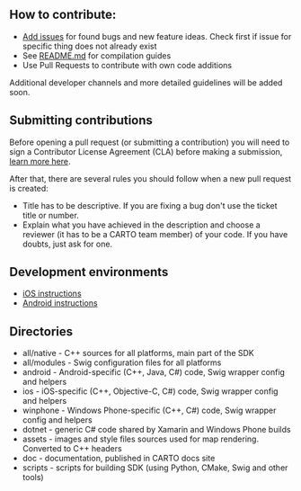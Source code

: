 ## How to contribute:

* [Add issues](https://github.com/CartoDB/mobile-sdk/issues) for found bugs and new feature ideas. Check first if issue for specific thing does not already exist
* See [README.md](https://github.com/CartoDB/mobile-sdk/README.md) for compilation guides
* Use Pull Requests to contribute with own code additions

Additional developer channels and more detailed guidelines will be added soon.

## Submitting contributions

Before opening a pull request (or submitting a contribution) you will need to sign a Contributor License Agreement (CLA) before making a submission, [learn more here](https://carto.com/contributing).

After that, there are several rules you should follow when a new pull request is created:

- Title has to be descriptive. If you are fixing a bug don't use the ticket title or number.
- Explain what you have achieved in the description and choose a reviewer (it has to be a CARTO team member) of your code. If you have doubts, just ask for one.

## Development environments

* [iOS instructions](https://github.com/CartoDB/mobile-sdk/tree/master/scripts/ios-dev)
* [Android instructions](https://github.com/CartoDB/mobile-sdk/tree/master/scripts/android-dev)

## Directories

* all/native - C++ sources for all platforms, main part of the SDK
* all/modules - Swig configuration files for all platforms
* android - Android-specific (C++, Java, C#) code, Swig wrapper config and helpers
* ios - iOS-specific (C++, Objective-C, C#) code, Swig wrapper config and helpers
* winphone - Windows Phone-specific (C++, C#) code, Swig wrapper config and helpers
* dotnet - generic C# code shared by Xamarin and Windows Phone builds
* assets - images and style files sources used for map rendering. Converted to C++ headers
* doc - documentation, published in CARTO docs site
* scripts - scripts for building SDK (using Python, CMake, Swig and other tools)
